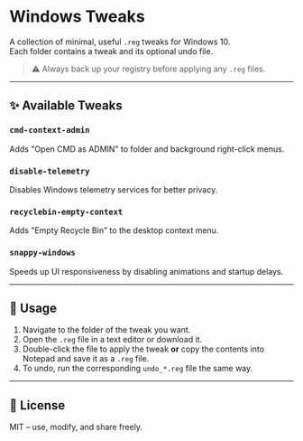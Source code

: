 ﻿# Windows Tweaks

A collection of minimal, useful `.reg` tweaks for Windows 10.  
Each folder contains a tweak and its optional undo file.

> ⚠️ Always back up your registry before applying any `.reg` files.  

---

## ✨ Available Tweaks

### `cmd-context-admin`
Adds "Open CMD as ADMIN" to folder and background right-click menus.

### `disable-telemetry`
Disables Windows telemetry services for better privacy.

### `recyclebin-empty-context`
Adds "Empty Recycle Bin" to the desktop context menu.

### `snappy-windows`
Speeds up UI responsiveness by disabling animations and startup delays.

---

## 🚀 Usage

1. Navigate to the folder of the tweak you want.
2. Open the `.reg` file in a text editor or download it.
3. Double-click the file to apply the tweak **or** copy the contents into Notepad and save it as a `.reg` file.
4. To undo, run the corresponding `undo_*.reg` file the same way.

---

## 📜 License

MIT – use, modify, and share freely.

